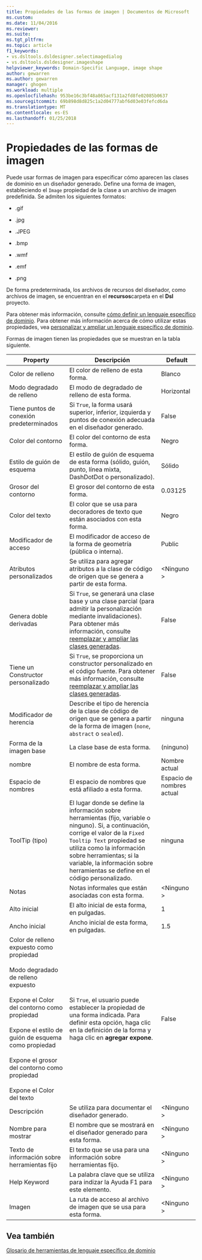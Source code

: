 ```yaml
---
title: Propiedades de las formas de imagen | Documentos de Microsoft
ms.custom: 
ms.date: 11/04/2016
ms.reviewer: 
ms.suite: 
ms.tgt_pltfrm: 
ms.topic: article
f1_keywords:
- vs.dsltools.dsldesigner.selectimagedialog
- vs.dsltools.dsldesigner.imageshape
helpviewer_keywords: Domain-Specific Language, image shape
author: gewarren
ms.author: gewarren
manager: ghogen
ms.workload: multiple
ms.openlocfilehash: 953be16c3bf48a865acf131a2fd8fe02085b0637
ms.sourcegitcommit: 69b898d8d825c1a2d04777abf6d03e03fefcd6da
ms.translationtype: MT
ms.contentlocale: es-ES
ms.lasthandoff: 01/25/2018
---
```

# <a name="properties-of-image-shapes"></a>Propiedades de las formas de imagen
Puede usar formas de imagen para especificar cómo aparecen las clases de dominio en un diseñador generado. Define una forma de imagen, estableciendo el `Image` propiedad de la clase a un archivo de imagen predefinida. Se admiten los siguientes formatos:  
  
-   .gif  
  
-   .jpg  
  
-   .JPEG  
  
-   .bmp  
  
-   .wmf  
  
-   .emf  
  
-   .png  
  
 De forma predeterminada, los archivos de recursos del diseñador, como archivos de imagen, se encuentran en el **recursos**carpeta en el **Dsl** proyecto.  
  
 Para obtener más información, consulte [cómo definir un lenguaje específico de dominio](../modeling/how-to-define-a-domain-specific-language.md). Para obtener más información acerca de cómo utilizar estas propiedades, vea [personalizar y ampliar un lenguaje específico de dominio](../modeling/customizing-and-extending-a-domain-specific-language.md).  
  
 Formas de imagen tienen las propiedades que se muestran en la tabla siguiente.  
  
|Property|Descripción|Default|  
|--------------|-----------------|-------------|  
|Color de relleno|El color de relleno de esta forma.|Blanco|  
|Modo degradado de relleno|El modo de degradado de relleno de esta forma.|Horizontal|  
|Tiene puntos de conexión predeterminados|Si `True`, la forma usará superior, inferior, izquierda y puntos de conexión adecuada en el diseñador generado.|False|  
|Color del contorno|El color del contorno de esta forma.|Negro|  
|Estilo de guión de esquema|El estilo de guión de esquema de esta forma (sólido, guión, punto, línea mixta, DashDotDot o personalizado).|Sólido|  
|Grosor del contorno|El grosor del contorno de esta forma.|0.03125|  
|Color del texto|El color que se usa para decoradores de texto que están asociados con esta forma.|Negro|  
|Modificador de acceso|El modificador de acceso de la forma de geometría (pública o interna).|Public|  
|Atributos personalizados|Se utiliza para agregar atributos a la clase de código de origen que se genera a partir de esta forma.|\<Ninguno >|  
|Genera doble derivadas|Si `True`, se generará una clase base y una clase parcial (para admitir la personalización mediante invalidaciones). Para obtener más información, consulte [reemplazar y ampliar las clases generadas](../modeling/overriding-and-extending-the-generated-classes.md).|False|  
|Tiene un Constructor personalizado|Si `True`, se proporciona un constructor personalizado en el código fuente. Para obtener más información, consulte [reemplazar y ampliar las clases generadas](../modeling/overriding-and-extending-the-generated-classes.md).|False|  
|Modificador de herencia|Describe el tipo de herencia de la clase de código de origen que se genera a partir de la forma de imagen (`none`, `abstract` o `sealed`).|ninguna|  
|Forma de la imagen base|La clase base de esta forma.|(ninguno)|  
|nombre|El nombre de esta forma.|Nombre actual|  
|Espacio de nombres|El espacio de nombres que está afiliado a esta forma.|Espacio de nombres actual|  
|ToolTip (tipo)|El lugar donde se define la información sobre herramientas (fijo, variable o ninguno). Si, a continuación, corrige el valor de la `Fixed Tooltip Text` propiedad se utiliza como la información sobre herramientas; si la variable, la información sobre herramientas se define en el código personalizado.|ninguna|  
|Notas|Notas informales que están asociadas con esta forma.|\<Ninguno >|  
|Alto inicial|El alto inicial de esta forma, en pulgadas.|1|  
|Ancho inicial|Ancho inicial de esta forma, en pulgadas.|1.5|  
|Color de relleno expuesto como propiedad<br /><br /> Modo degradado de relleno expuesto<br /><br /> Expone el Color del contorno como propiedad<br /><br /> Expone el estilo de guión de esquema como propiedad<br /><br /> Expone el grosor del contorno como propiedad<br /><br /> Expone el Color del texto|Si `True`, el usuario puede establecer la propiedad de una forma indicada. Para definir esta opción, haga clic en la definición de la forma y haga clic en **agregar expone**.|False|  
|Descripción|Se utiliza para documentar el diseñador generado.|\<Ninguno >|  
|Nombre para mostrar|El nombre que se mostrará en el diseñador generado para esta forma.|\<Ninguno >|  
|Texto de información sobre herramientas fijo|El texto que se usa para una información sobre herramientas fijo.|\<Ninguno >|  
|Help Keyword|La palabra clave que se utiliza para indizar la Ayuda F1 para este elemento.|\<Ninguno >|  
|Imagen|La ruta de acceso al archivo de imagen que se usa para esta forma.|\<Ninguno >|  
  
## <a name="see-also"></a>Vea también  
 [Glosario de herramientas de lenguaje específico de dominio](http://msdn.microsoft.com/ca5e84cb-a315-465c-be24-76aa3df276aa)